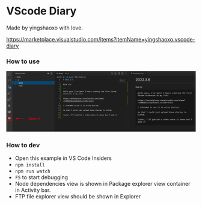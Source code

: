 # VScode Diary

Made by yingshaoxo with love.

https://marketplace.visualstudio.com/items?itemName=yingshaoxo.vscode-diary

### How to use
<img src="help.png" alt="drawing" width="800"/>

### How to dev

- Open this example in VS Code Insiders
- `npm install`
- `npm run watch`
- `F5` to start debugging
- Node dependencies view is shown in Package explorer view container in Activity bar.
- FTP file explorer view should be shown in Explorer
